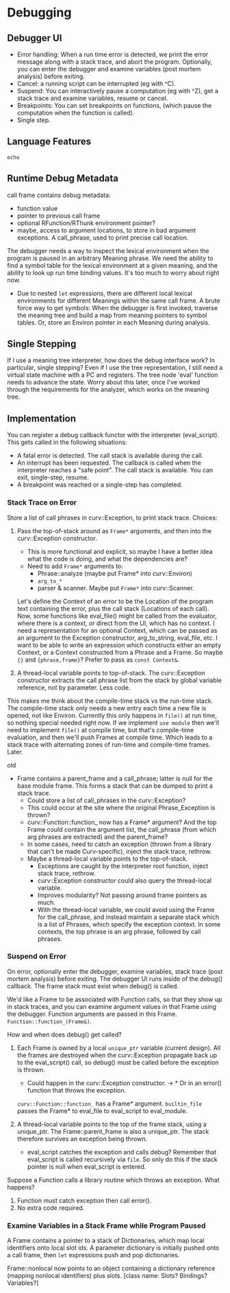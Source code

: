 # Debugging

## Debugger UI
* Error handling: When a run time error is detected, we print the error
  message along with a stack trace, and abort the program.
  Optionally, you can enter the debugger and examine variables (post mortem
  analysis) before exiting.
* Cancel: a running script can be interrupted (eg with ^C).
* Suspend: You can interactively pause a computation (eg with ^Z),
  get a stack trace and examine variables, resume or cancel.
* Breakpoints: You can set breakpoints on functions,
  (which pause the computation when the function is called).
* Single step.

## Language Features
`echo`

## Runtime Debug Metadata
call frame contains debug metadata:
  * function value
  * pointer to previous call frame
  * optional RFunction/RThunk environment pointer?
  * maybe, access to argument locations, to store in bad argument exceptions.
    A call_phrase, used to print precise call location.

The debugger needs a way to inspect the lexical environment when the program
is paused in an arbitrary Meaning phrase. We need the ability to find a
symbol table for the lexical environment at a given meaning, and the ability to
look up run time binding values. It's too much to worry about right now.
* Due to nested `let` expressions, there are different local lexical
  environments for different Meanings within the same call frame.
  A brute force way to get symbols: When the debugger is first invoked,
  traverse the meaning tree and build a map from meaning pointers to symbol
  tables. Or, store an Environ pointer in each Meaning during analysis.

## Single Stepping
If I use a meaning tree interpreter, how does the debug interface work?
In particular, single stepping? Even if I use the tree representation,
I still need a virtual state machine with a PC and registers.
The tree node 'eval' function needs to advance the state.
Worry about this later, once I've worked through the requirements for the
analyzer, which works on the meaning tree.

## Implementation
You can register a debug callback functor with the interpreter (eval_script).
This gets called in the following situations:
* A fatal error is detected. The call stack is available during the call.
* An interrupt has been requested. The callback is called when the interpreter
  reaches a "safe point". The call stack is available. You can exit,
  single-step, resume.
* A breakpoint was reached or a single-step has completed.

### Stack Trace on Error
Store a list of call phrases in curv::Exception, to print stack trace.
Choices:

 1. Pass the top-of-stack around as `Frame*` arguments, and then into the
    curv::Exception constructor.
    * This is more functional and explicit, so maybe I have a better idea what
      the code is doing, and what the dependencies are?
    * Need to add `Frame*` arguments to:
      * Phrase::analyze (maybe put Frame* into curv::Environ)
      * `arg_to_*`
      * parser & scanner. Maybe put `Frame*` into curv::Scanner.

    Let's define the Context of an error to be the Location of the program
    text containing the error, plus the call stack (Locations of each call).
    Now, some functions like eval_file() might be called from the evaluator,
    where there is a context, or direct from the UI, which has no context.
    I need a representation for an optional Context, which can be passed
    as an argument to the Exception constructor, arg_to_string, eval_file, etc.
    I want to be able to write an expression which constructs either an
    empty Context, or a Context constructed from a Phrase and a Frame.
    So maybe `{}` and `{phrase,frame}`? Prefer to pass as `const Context&`.

 2. A thread-local variable points to top-of-stack. The curv::Exception
    constructor extracts the call phrase list from the stack by global
    variable reference, not by parameter. Less code.

This makes me think about the compile-time stack vs the run-time stack.
The compile-time stack only needs a new entry each time a new file is opened,
not like Environ. Currently this only happens in `file()` at run time, so
nothing special needed right now. If we implement `use module` then we'll need
to implement `file()` at compile time, but that's compile-time evaluation,
and then we'll push Frames at compile time. Which leads to a stack trace
with alternating zones of run-time and compile-time frames.
Later.

old
  - Frame contains a parent_frame and a call_phrase; latter is null for the
    base module frame. This forms a stack that can be dumped to print a stack
    trace.
    - Could store a list of call_phrases in the curv::Exception?
    - This could occur at the site where the original Phrase_Exception is
      thrown?
    - curv::Function::function_ now has a Frame* argument?
      And the top Frame could contain the argument list, the call_phrase
      (from which arg phrases are extracted) and the parent_frame?
    - In some cases, need to catch an exception (thrown from a library that
      can't be made Curv-specific), inject the stack trace, rethrow.
    - Maybe a thread-local variable points to the top-of-stack.
      - Exceptions are caught by the interpreter root function, inject stack
        trace, rethrow.
      - curv::Exception constructor could also query the thread-local variable.
      - Improves modularity? Not passing around frame pointers as much.
      - With the thread-local variable, we could avoid using the Frame for the
        call_phrase, and instead maintain a separate stack which is a list of
        Phrases, which specify the exception context. In some contexts, the
        top phrase is an arg phrase, followed by call phrases.
### Suspend on Error
On error, optionally enter the debugger, examine variables, stack trace
(post mortem analysis) before exiting. The debugger UI runs inside of the
debug() callback. The frame stack must exist when debug() is called.

We'd like a Frame to be associated with Function calls, so that they
show up in stack traces, and you can examine argument values in that Frame
using the debugger. Function arguments are passed in this Frame.
`Function::function_(Frame&)`.

How and when does debug() get called?

  1. Each Frame is owned by a local `unique_ptr` variable (current design).
     All the frames are destroyed when the curv::Exception propagate back up
     to the eval_script() call, so debug() must be called before the exception
     is thrown.
     * Could happen in the curv::Exception constructor.
->   * Or in an error() function that throws the exception.

     `curv::Function::function_` has a Frame* argument.
     `builtin_file` passes the Frame* to eval_file to eval_script
     to eval_module.

  2. A thread-local variable points to the top of the frame stack,
     using a unique_ptr. The Frame::parent_frame is also a unique_ptr.
     The stack therefore survives an exception being thrown.
     * eval_script catches the exception and calls debug?
       Remember that eval_script is called recursively via `file`.
       So only do this if the stack pointer is null when eval_script is entered.

Suppose a Function calls a library routine which throws an exception.
What happens?
 1. Function must catch exception then call error().
 2. No extra code required.

### Examine Variables in a Stack Frame while Program Paused
A Frame contains a pointer to a stack of Dictionaries, which map local
identifiers onto local slot ids. A parameter dictionary is initially pushed
onto a call frame, then `let` expressions push and pop dictionaries.

Frame::nonlocal now points to an object containing a dictionary reference
(mapping nonlocal identifiers) plus slots.
[class name: Slots? Bindings? Variables?]

